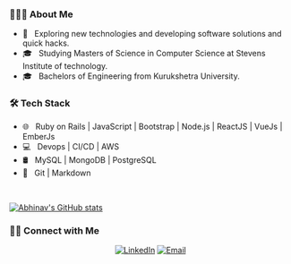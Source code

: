 <h3> 👨🏻‍💻 About Me </h3>

- 🤔 &nbsp; Exploring new technologies and developing software solutions and quick hacks.
- 🎓 &nbsp; Studying Masters of Science in Computer Science at Stevens Institute of technology.
- 🎓 &nbsp; Bachelors of Engineering from Kurukshetra University.

<h3>🛠 Tech Stack</h3>


- 🌐 &nbsp; Ruby on Rails | JavaScript | Bootstrap | Node.js | ReactJS | VueJs | EmberJs
- 💻 &nbsp; Devops | CI/CD | AWS
- 🛢 &nbsp; MySQL | MongoDB | PostgreSQL
- 🔧 &nbsp; Git | Markdown

<br/>

[![Abhinav's GitHub stats](https://github-readme-stats.vercel.app/api?username=abhinav098&show_icons=true&count_private=true&theme=radical)](https://github.com/abhinav098/github-readme-stats)

<h3> 🤝🏻 Connect with Me </h3>
<p align="center">
<a href="https://www.linkedin.com/in/abhinavgarg098/"><img alt="LinkedIn" src="https://img.shields.io/badge/LinkedIn-abhinavgarg098-blue?style=flat-square&logo=linkedin"></a>
<a href="mailto:agarg10@stevens.edu"><img alt="Email" src="https://img.shields.io/badge/Email-agarg10@stevens.edu-blue?style=flat-square&logo=gmail"></a>
</p>
